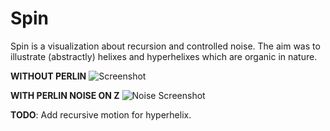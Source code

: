 Spin
======
Spin is a visualization about recursion and controlled noise. The aim was to illustrate (abstractly) helixes and hyperhelixes which are organic in nature.

**WITHOUT PERLIN**
![Screenshot](https://raw.github.com/sagar-sm/Spin/master/screenshot.png)

**WITH PERLIN NOISE ON Z**
![Noise Screenshot](https://raw.github.com/sagar-sm/Spin/master/screenshot2.png)

**TODO**: Add recursive motion for hyperhelix.